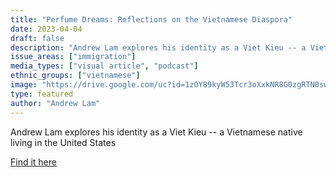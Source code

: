 ```yaml
---
title: "Perfume Dreams: Reflections on the Vietnamese Diaspora"
date: 2023-04-04
draft: false
description: "Andrew Lam explores his identity as a Viet Kieu -- a Vietnamese native living in the United States"
issue_areas: ["immigration"]
media_types: ["visual article", "podcast"]
ethnic_groups: ["vietnamese"]
image: "https://drive.google.com/uc?id=1zOY89kyW53Tcr3oXxkNR8G0zgRTN0sw1"
type: featured
author: "Andrew Lam"
---
```


Andrew Lam explores his identity as a Viet Kieu -- a Vietnamese native living in the United States

[Find it here](https://www.npr.org/2006/06/30/5523004/a-viet-kieu-shares-his-perfume-dreams)
